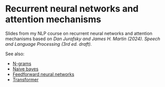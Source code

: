 # Recurrent neural networks and attention mechanisms
Slides from my NLP course on recurrent neural networks and attention mechanisms based on *Dan Jurafsky and James H. Martin (2024). Speech and Language Processing (3rd ed. draft).*

See also:

- [N-grams](https://github.com/gustavecortal/ngram)
- [Naive bayes](https://github.com/gustavecortal/naive-bayes)
- [Feedforward neural networks](https://github.com/gustavecortal/feedforward-neural-networks)
- [Transformer](https://github.com/gustavecortal/transformer)
